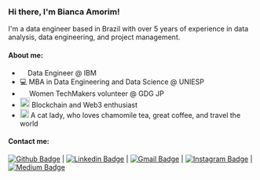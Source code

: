 ### Hi there, I'm Bianca Amorim!

I'm a data engineer based in Brazil with over 5 years of experience in data analysis, data engineering, and project management.

#### About me:

- <img height="12" src="https://purepng.com/public/uploads/large/purepng.com-ibm-logologobrand-logoiconslogos-251519939176ka7y8.png"> Data Engineer @ IBM
- :computer: MBA in Data Engineering and Data Science @ UNIESP
- <img height="15" src="https://seeklogo.com/images/G/google-developers-logo-3FB15D7DCE-seeklogo.com.png"> Women TechMakers volunteer @ GDG JP
- <img height="20" src="https://cryptologos.cc/logos/ethereum-eth-logo.png"> Blockchain and Web3 enthusiast
- <img height="18" src="https://static.vecteezy.com/system/resources/thumbnails/009/665/304/small/cute-kitty-cat-head-cartoon-element-free-png.png"> A cat lady, who loves chamomile tea, great coffee, and travel the world

#### Contact me:

[![Github Badge](https://img.shields.io/badge/-Github-000?style=flat-square&logo=Github&logoColor=white&link=https://github.com/biancaamorimelo)](https://github.com/biancaamorimelo) | 
[![Linkedin Badge](https://img.shields.io/badge/-LinkedIn-blue?style=flat-square&logo=Linkedin&logoColor=white&link=https://www.linkedin.com/in/biancaamorimelo/)](https://www.linkedin.com/in/biancaamorimelo/) | 
[![Gmail Badge](https://img.shields.io/badge/-Gmail-c14438?style=flat-square&logo=Gmail&logoColor=white&link=mailto:biancaamoriim@gmail.com)](mailto:biancaamoriim@gmail.com) | 
[![Instagram Badge](https://img.shields.io/badge/-Instagram-C13584?style=flat-square&labelColor=C13584&logo=instagram&logoColor=white&link=https://www.instagram.com/biancaamorimelo/)](https://www.instagram.com/biancaamorimelo/) |
[![Medium Badge](https://img.shields.io/badge/-Medium-black?style=flat-square&logo=Medium&logoColor=white&link=https://medium.com/@biancaamorimelo)](https://medium.com/@biancaamorimelo)
